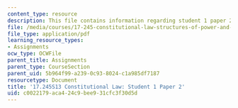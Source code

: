 ```yaml
---
content_type: resource
description: This file contains information regarding student 1 paper 2.
file: /media/courses/17-245-constitutional-law-structures-of-power-and-individual-rights-spring-2013/c0022179aca424c9bee931cfc3f30d5d_MIT17_245S13_Stu1Paper2.pdf
file_type: application/pdf
learning_resource_types:
- Assignments
ocw_type: OCWFile
parent_title: Assignments
parent_type: CourseSection
parent_uid: 5b964f99-a239-0c93-8024-c1a985df7187
resourcetype: Document
title: '17.245S13 Constitutional Law: Student 1 Paper 2'
uid: c0022179-aca4-24c9-bee9-31cfc3f30d5d
---
```

